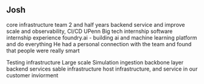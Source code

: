## Josh

core infrastructure team 
2 and half years
backend service and improve scale and observability, CI/CD 
UPenn
Big tech internship 
software internship experience
foundry.ai - building ai and machine learning platform and do everything
He had a personal connection with the team and found that people were really smart


Testing infrastructure
Large scale 
Simulation 
ingestion 
backbone layer 
backend services
sable infrastructure
host infrastructure, and service in our customer inviorment
